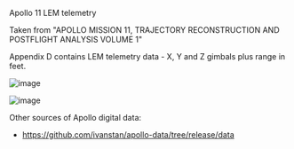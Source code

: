 Apollo 11 LEM telemetry

Taken from "APOLLO MISSION 11, TRAJECTORY RECONSTRUCTION AND POSTFLIGHT ANALYSIS VOLUME 1"

Appendix D contains LEM telemetry data - X, Y and Z gimbals plus range in feet.

![image](https://user-images.githubusercontent.com/1620953/149631114-89ac5b28-6a96-471f-958f-006f2060d305.png)

![image](https://user-images.githubusercontent.com/1620953/149636575-1edfef93-2211-4070-a336-63a338a06868.png)


Other sources of Apollo digital data:
 - https://github.com/ivanstan/apollo-data/tree/release/data
